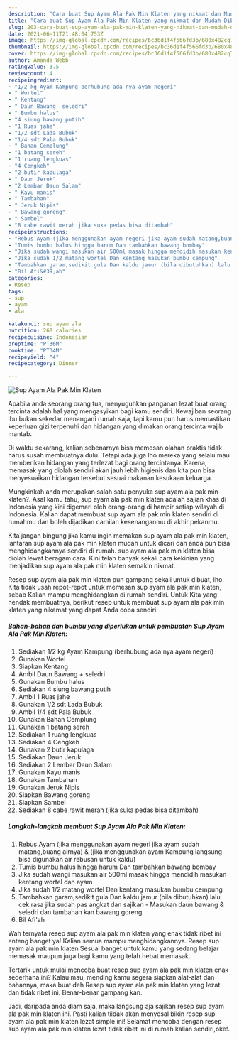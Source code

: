 ```yaml
---
description: "Cara buat Sup Ayam Ala Pak Min Klaten yang nikmat dan Mudah Dibuat"
title: "Cara buat Sup Ayam Ala Pak Min Klaten yang nikmat dan Mudah Dibuat"
slug: 203-cara-buat-sup-ayam-ala-pak-min-klaten-yang-nikmat-dan-mudah-dibuat
date: 2021-06-11T21:48:04.753Z
image: https://img-global.cpcdn.com/recipes/bc36d1f4f566fd3b/680x482cq70/sup-ayam-ala-pak-min-klaten-foto-resep-utama.jpg
thumbnail: https://img-global.cpcdn.com/recipes/bc36d1f4f566fd3b/680x482cq70/sup-ayam-ala-pak-min-klaten-foto-resep-utama.jpg
cover: https://img-global.cpcdn.com/recipes/bc36d1f4f566fd3b/680x482cq70/sup-ayam-ala-pak-min-klaten-foto-resep-utama.jpg
author: Amanda Webb
ratingvalue: 3.5
reviewcount: 4
recipeingredient:
- "1/2 kg Ayam Kampung berhubung ada nya ayam negeri"
- " Wortel"
- " Kentang"
- " Daun Bawang  seledri"
- " Bumbu halus"
- "4 siung bawang putih"
- "1 Ruas jahe"
- "1/2 sdt Lada Bubuk"
- "1/4 sdt Pala Bubuk"
- " Bahan Cemplung"
- "1 batang sereh"
- "1 ruang lengkuas"
- "4 Cengkeh"
- "2 butir kapulaga"
- " Daun Jeruk"
- "2 Lembar Daun Salam"
- " Kayu manis"
- " Tambahan"
- " Jeruk Nipis"
- " Bawang goreng"
- " Sambel"
- "8 cabe rawit merah jika suka pedas bisa ditambah"
recipeinstructions:
- "Rebus Ayam (jika menggunakan ayam negeri jika ayam sudah matang,buang airnya) &amp; (jika menggunakan ayam Kampung langsung bisa digunakan air rebusan untuk kaldu)"
- "Tumis bumbu halus hingga harum Dan tambahkan bawang bombay"
- "Jika sudah wangi masukan air 500ml masak hingga mendidih masukan kentang wortel dan ayam"
- "Jika sudah 1/2 matang wortel Dan kentang masukan bumbu cempung"
- "Tambahkan garam,sedikit gula Dan kaldu jamur (bila dibutuhkan) lalu cek rasa jika sudah pas angkat dan sajikan Masukan daun bawang &amp; seledri dan tambahan kan bawang goreng"
- "Bil Afi&#39;ah"
categories:
- Resep
tags:
- sup
- ayam
- ala

katakunci: sup ayam ala 
nutrition: 268 calories
recipecuisine: Indonesian
preptime: "PT36M"
cooktime: "PT34M"
recipeyield: "4"
recipecategory: Dinner

---
```



![Sup Ayam Ala Pak Min Klaten](https://img-global.cpcdn.com/recipes/bc36d1f4f566fd3b/680x482cq70/sup-ayam-ala-pak-min-klaten-foto-resep-utama.jpg)

Apabila anda seorang orang tua, menyuguhkan panganan lezat buat orang tercinta adalah hal yang mengasyikan bagi kamu sendiri. Kewajiban seorang ibu bukan sekedar menangani rumah saja, tapi kamu pun harus memastikan keperluan gizi terpenuhi dan hidangan yang dimakan orang tercinta wajib mantab.

Di waktu  sekarang, kalian sebenarnya bisa memesan olahan praktis tidak harus susah membuatnya dulu. Tetapi ada juga lho mereka yang selalu mau memberikan hidangan yang terlezat bagi orang tercintanya. Karena, memasak yang diolah sendiri akan jauh lebih higienis dan kita pun bisa menyesuaikan hidangan tersebut sesuai makanan kesukaan keluarga. 



Mungkinkah anda merupakan salah satu penyuka sup ayam ala pak min klaten?. Asal kamu tahu, sup ayam ala pak min klaten adalah sajian khas di Indonesia yang kini digemari oleh orang-orang di hampir setiap wilayah di Indonesia. Kalian dapat membuat sup ayam ala pak min klaten sendiri di rumahmu dan boleh dijadikan camilan kesenanganmu di akhir pekanmu.

Kita jangan bingung jika kamu ingin memakan sup ayam ala pak min klaten, lantaran sup ayam ala pak min klaten mudah untuk dicari dan anda pun bisa menghidangkannya sendiri di rumah. sup ayam ala pak min klaten bisa diolah lewat beragam cara. Kini telah banyak sekali cara kekinian yang menjadikan sup ayam ala pak min klaten semakin nikmat.

Resep sup ayam ala pak min klaten pun gampang sekali untuk dibuat, lho. Kita tidak usah repot-repot untuk memesan sup ayam ala pak min klaten, sebab Kalian mampu menghidangkan di rumah sendiri. Untuk Kita yang hendak membuatnya, berikut resep untuk membuat sup ayam ala pak min klaten yang nikamat yang dapat Anda coba sendiri.

<!--inarticleads1-->

##### Bahan-bahan dan bumbu yang diperlukan untuk pembuatan Sup Ayam Ala Pak Min Klaten:

1. Sediakan 1/2 kg Ayam Kampung (berhubung ada nya ayam negeri)
1. Gunakan  Wortel
1. Siapkan  Kentang
1. Ambil  Daun Bawang + seledri
1. Gunakan  Bumbu halus
1. Sediakan 4 siung bawang putih
1. Ambil 1 Ruas jahe
1. Gunakan 1/2 sdt Lada Bubuk
1. Ambil 1/4 sdt Pala Bubuk
1. Gunakan  Bahan Cemplung
1. Gunakan 1 batang sereh
1. Sediakan 1 ruang lengkuas
1. Sediakan 4 Cengkeh
1. Gunakan 2 butir kapulaga
1. Sediakan  Daun Jeruk
1. Sediakan 2 Lembar Daun Salam
1. Gunakan  Kayu manis
1. Gunakan  Tambahan
1. Gunakan  Jeruk Nipis
1. Siapkan  Bawang goreng
1. Siapkan  Sambel
1. Sediakan 8 cabe rawit merah (jika suka pedas bisa ditambah)




<!--inarticleads2-->

##### Langkah-langkah membuat Sup Ayam Ala Pak Min Klaten:

1. Rebus Ayam (jika menggunakan ayam negeri jika ayam sudah matang,buang airnya) &amp; (jika menggunakan ayam Kampung langsung bisa digunakan air rebusan untuk kaldu)
1. Tumis bumbu halus hingga harum Dan tambahkan bawang bombay
1. Jika sudah wangi masukan air 500ml masak hingga mendidih masukan kentang wortel dan ayam
1. Jika sudah 1/2 matang wortel Dan kentang masukan bumbu cempung
1. Tambahkan garam,sedikit gula Dan kaldu jamur (bila dibutuhkan) lalu cek rasa jika sudah pas angkat dan sajikan - Masukan daun bawang &amp; seledri dan tambahan kan bawang goreng
1. Bil Afi&#39;ah




Wah ternyata resep sup ayam ala pak min klaten yang enak tidak ribet ini enteng banget ya! Kalian semua mampu menghidangkannya. Resep sup ayam ala pak min klaten Sesuai banget untuk kamu yang sedang belajar memasak maupun juga bagi kamu yang telah hebat memasak.

Tertarik untuk mulai mencoba buat resep sup ayam ala pak min klaten enak sederhana ini? Kalau mau, mending kamu segera siapkan alat-alat dan bahannya, maka buat deh Resep sup ayam ala pak min klaten yang lezat dan tidak ribet ini. Benar-benar gampang kan. 

Jadi, daripada anda diam saja, maka langsung aja sajikan resep sup ayam ala pak min klaten ini. Pasti kalian tiidak akan menyesal bikin resep sup ayam ala pak min klaten lezat simple ini! Selamat mencoba dengan resep sup ayam ala pak min klaten lezat tidak ribet ini di rumah kalian sendiri,oke!.

